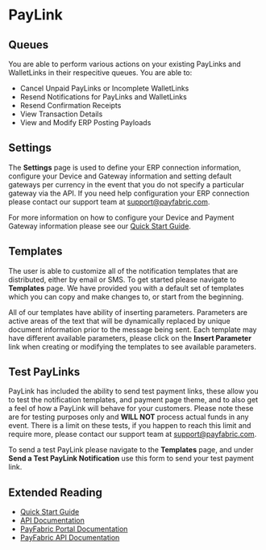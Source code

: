 PayLink
=======

Queues
------

You are able to perform various actions on your existing PayLinks and WalletLinks in their respecitive queues.  You are able to:

* Cancel Unpaid PayLinks or Incomplete WalletLinks
* Resend Notifications for PayLinks and WalletLinks
* Resend Confirmation Receipts
* View Transaction Details
* View and Modify ERP Posting Payloads

Settings
--------

The **Settings** page is used to define your ERP connection information, configure your Device and Gateway information and setting default gateways per currency in the event that you do not specify a particular gateway via the API.  If you need help configuration your ERP connection please contact our support team at <support@payfabric.com>.

For more information on how to configure your Device and Payment Gateway information please see our [Quick Start Guide](https://github.com/PayLink/Portal/wiki/Quick-Start-Guide).


Templates
---------

The user is able to customize all of the notification templates that are distributed, either by email or SMS.  To get started please navigate to **Templates** page.  We have provided you with a default set of templates which you can copy and make changes to, or start from the beginning.

All of our templates have ability of inserting parameters.  Parameters are active areas of the text that will be dynamically replaced by unique document information prior to the message being sent.  Each template may have different available parameters, please click on the **Insert Parameter** link when creating or modifying the templates to see available parameters.


Test PayLinks
-------------

PayLink has included the ability to send test payment links, these allow you to test the notification templates, and payment page theme, and to also get a feel of how a PayLink will behave for your customers.  Please note these are for testing purposes only and **WILL NOT** process actual funds in any event.  There is a limit on these tests, if you happen to reach this limit and require more, please contact our support team at <support@payfabric.com>.  

To send a test PayLink please navigate to the **Templates** page, and under **Send a Test PayLink Notification** use this form to send your test payment link.

Extended Reading
----------------

* [Quick Start Guide](https://github.com/PayLink/Portal/blob/v2/Quick%20Start%20Guide.md)
* [API Documentation](https://github.com/PayLink/APIs)
* [PayFabric Portal Documentation](https://github.com/PayFabric/Portal)
* [PayFabric API Documentation](https://github.com/PayFabric/APIs)
